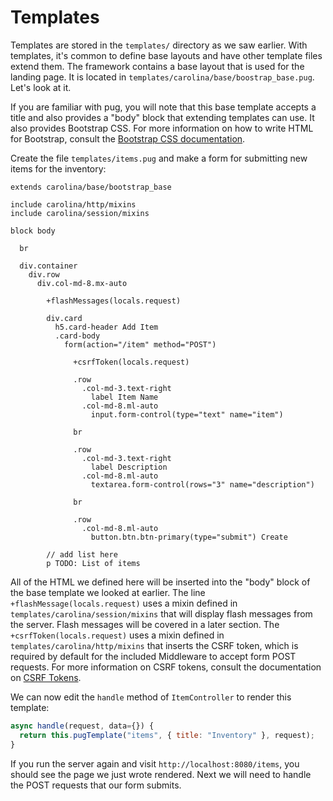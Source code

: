 
# Templates

Templates are stored in the `templates/` directory as we saw earlier.
With templates, it's common to define base layouts and have other 
template files extend them. The framework contains a base layout that is used 
for the landing page. It is located in
`templates/carolina/base/boostrap_base.pug`. Let's look at it.

If you are familiar with pug, you will note that this base template accepts
a title and also provides a "body" block that extending templates can use.
It also provides Bootstrap CSS. For more information on how to write HTML
for Bootstrap, consult the 
[Bootstrap CSS documentation](https://getbootstrap.com/docs/4.1/getting-started/introduction/).

Create the file `templates/items.pug` and make a form for submitting new 
items for the inventory:

```pug
extends carolina/base/bootstrap_base

include carolina/http/mixins
include carolina/session/mixins

block body

  br
  
  div.container
    div.row
      div.col-md-8.mx-auto
        
        +flashMessages(locals.request)
        
        div.card
          h5.card-header Add Item
          .card-body
            form(action="/item" method="POST")
              
              +csrfToken(locals.request)
            
              .row
                .col-md-3.text-right
                  label Item Name
                .col-md-8.ml-auto
                  input.form-control(type="text" name="item")
              
              br
              
              .row
                .col-md-3.text-right
                  label Description
                .col-md-8.ml-auto
                  textarea.form-control(rows="3" name="description")
                  
              br
              
              .row
                .col-md-8.ml-auto
                  button.btn.btn-primary(type="submit") Create
        
        // add list here
        p TODO: List of items
```

All of the HTML we defined here will be inserted into the "body" block of the 
base template we looked at earlier. The line `+flashMessage(locals.request)`
uses a mixin defined in `templates/carolina/session/mixins` that will display
flash messages from the server. Flash messages will be covered in a later
section. The `+csrfToken(locals.request)` uses a mixin defined in 
`templates/carolina/http/mixins` that inserts the CSRF token, which is 
required by default for the included Middleware to accept form POST requests.
For more information on CSRF tokens, consult the documentation on
[CSRF Tokens](../docs/basics/csrf.md).

We can now edit the `handle` method of `ItemController` to render this template:

```javascript
async handle(request, data={}) {
  return this.pugTemplate("items", { title: "Inventory" }, request);
}
```

If you run the server again and visit `http://localhost:8080/items`, you 
should see the page we just wrote rendered. Next we will need to handle
the POST requests that our form submits.